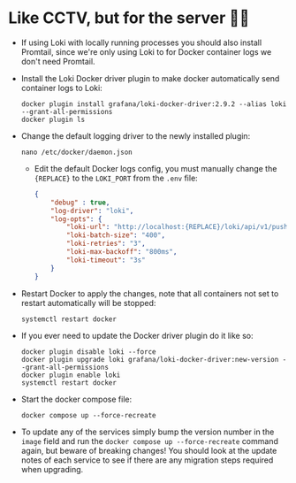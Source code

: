 # Like CCTV, but for the server 📸🚨

- If using Loki with locally running processes you should also install Promtail, since we're only using Loki to for Docker container logs we don't need Promtail.
- Install the Loki Docker driver plugin to make docker automatically send container logs to Loki:

  ```shell
  docker plugin install grafana/loki-docker-driver:2.9.2 --alias loki --grant-all-permissions
  docker plugin ls
  ```

- Change the default logging driver to the newly installed plugin:

  ```shell
  nano /etc/docker/daemon.json
  ```

  - Edit the default Docker logs config, you must manually change the `{REPLACE}` to the `LOKI_PORT` from the `.env` file:

    ```json
    {
        "debug" : true,
        "log-driver": "loki",
        "log-opts": {
            "loki-url": "http://localhost:{REPLACE}/loki/api/v1/push",
            "loki-batch-size": "400",
            "loki-retries": "3",
            "loki-max-backoff": "800ms",
            "loki-timeout": "3s"
        }
    }
    ```

- Restart Docker to apply the changes, note that all containers not set to restart automatically will be stopped:

  ```shell
  systemctl restart docker
  ```

- If you ever need to update the Docker driver plugin do it like so:

  ```shell
  docker plugin disable loki --force
  docker plugin upgrade loki grafana/loki-docker-driver:new-version --grant-all-permissions
  docker plugin enable loki
  systemctl restart docker
  ```

- Start the docker compose file:

  ```shell
  docker compose up --force-recreate
  ```

- To update any of the services simply bump the version number in the `image` field and run the `docker compose up --force-recreate` command again, but beware of breaking changes! You should look at the update notes of each service to see if there are any migration steps required when upgrading.
